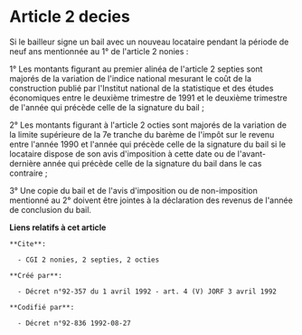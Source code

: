 # Article 2 decies

Si le bailleur signe un bail avec un nouveau locataire pendant la période de neuf ans mentionnée au 1° de l'article 2
nonies :

1° Les montants figurant au premier alinéa de l'article 2 septies sont majorés de la variation de l'indice national mesurant
le coût de la construction publié par l'Institut national de la statistique et des études économiques entre le deuxième
trimestre de 1991 et le deuxième trimestre de l'année qui précède celle de la signature du bail ;

2° Les montants figurant à l'article 2 octies sont majorés de la variation de la limite supérieure de la 7e tranche du barème
de l'impôt sur le revenu entre l'année 1990 et l'année qui précède celle de la signature du bail si le locataire dispose de
son avis d'imposition à cette date ou de l'avant-dernière année qui précède celle de la signature du bail dans le cas
contraire ;

3° Une copie du bail et de l'avis d'imposition ou de non-imposition mentionné au 2° doivent être jointes à la déclaration des
revenus de l'année de conclusion du bail.

**Liens relatifs à cet article**

	**Cite**:

	  - CGI 2 nonies, 2 septies, 2 octies

	**Créé par**:

	  - Décret n°92-357 du 1 avril 1992 - art. 4 (V) JORF 3 avril 1992

	**Codifié par**:

	  - Décret n°92-836 1992-08-27
